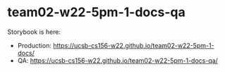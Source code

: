 # team02-w22-5pm-1-docs-qa

Storybook is here:
* Production: <https://ucsb-cs156-w22.github.io/team02-w22-5pm-1-docs/>
* QA:  <https://ucsb-cs156-w22.github.io/team02-w22-5pm-1-docs-qa/>